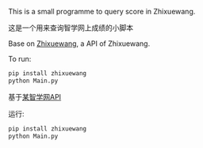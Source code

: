 This is a small programme to query score in Zhixuewang.

这是一个用来查询智学网上成绩的小脚本

Base on [Zhixuewang](https://github.com/anwenhu/zhixuewang), a API of Zhixuewang.

To run:
```bash
pip install zhixuewang
python Main.py
```

基于[某智学网API](https://github.com/anwenhu/zhixuewang)

运行:
```bash
pip install zhixuewang
python Main.py
```
